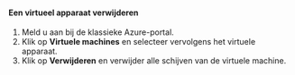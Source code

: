 #### <a name="to-delete-a-virtual-device"></a>Een virtueel apparaat verwijderen

1. Meld u aan bij de klassieke Azure-portal.
2. Klik op **Virtuele machines** en selecteer vervolgens het virtuele apparaat.
3. Klik op **Verwijderen** en verwijder alle schijven van de virtuele machine.



<!--HONumber=Jan17_HO1-->


